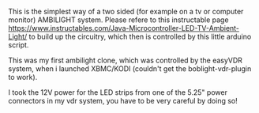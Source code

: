 This is the simplest way of a two sided (for example on a tv or computer monitor) AMBILIGHT system.
Please refere to this instructable page https://www.instructables.com/Java-Microcontroller-LED-TV-Ambient-Light/ to build up the circuitry, 
which then is controlled by this little arduino script.

This was my first ambilight clone, which was controlled by the easyVDR system, when i launched XBMC/KODI (couldn't get the boblight-vdr-plugin to work).

I took the 12V power for the LED strips from one of the 5.25" power connectors in my vdr system, you have to be very careful by doing so!
